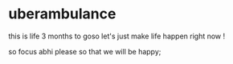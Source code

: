 # uberambulance
this is life
3 months to goso let's just make life happen  right now !
 


so focus abhi please so that we will be happy;

